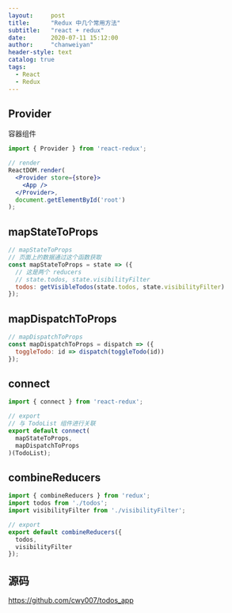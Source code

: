 ```yaml
---
layout:     post
title:      "Redux 中几个常用方法"
subtitle:   "react + redux"
date:       2020-07-11 15:12:00
author:     "chanweiyan"
header-style: text
catalog: true
tags:
  - React
  - Redux
---
```


## Provider

容器组件

```jsx
import { Provider } from 'react-redux';

// render
ReactDOM.render(
  <Provider store={store}>
    <App />
  </Provider>,
  document.getElementById('root')
);
```

## mapStateToProps

```jsx
// mapStateToProps
// 页面上的数据通过这个函数获取
const mapStateToProps = state => ({
  // 这是两个 reducers
  // state.todos, state.visibilityFilter
  todos: getVisibleTodos(state.todos, state.visibilityFilter)
});
```

## mapDispatchToProps

```jsx
// mapDispatchToProps
const mapDispatchToProps = dispatch => ({
  toggleTodo: id => dispatch(toggleTodo(id))
});

```

## connect

```jsx
import { connect } from 'react-redux';

// export
// 与 TodoList 组件进行关联
export default connect(
  mapStateToProps,
  mapDispatchToProps
)(TodoList);
```

## combineReducers

```jsx
import { combineReducers } from 'redux';
import todos from './todos';
import visibilityFilter from './visibilityFilter';

// export
export default combineReducers({
  todos,
  visibilityFilter
});
```

## 源码

https://github.com/cwy007/todos_app
